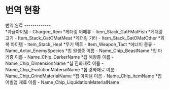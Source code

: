 번역 현황
=============
번역 완료
-------------<br>
*과금아이템				- Charged_Item
*게더링 어패류			- Item_Stack_GatFMatFish
*게더링 고기				- Item_Stack_GatOMatMeat
*게더링 기타				- Item_Stack_GatOMatOther
*회복 아이템				- Item_Stack_Heal
*무기 택트					- Item_Weapon_Tact
*에너미 종류				- Name_Actor_EnemySpecies
*칩 원생종 이름			- Name_Chip_BeastName
*칩 다커종 이름			- Name_Chip_DarkerName
*칩 해왕종 이름			- Name_Chip_DimensionName
*칩 진화재료 이름		- Name_Chip_EvolutionMaterialName
*칩 강화재료 이름		- Name_Chip_GrindMaterialName
*칩 아이템 이름			- Name_Chip_ItemName
*칩 어빌업 재료 이름	- Name_Chip_LiquidationMaterialName
